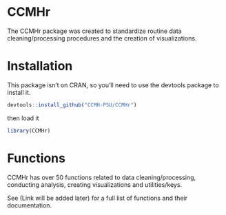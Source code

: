 
<!-- README.md is generated from README.Rmd. Please edit that file -->

# CCMHr

The CCMHr package was created to standardize routine data
cleaning/processing procedures and the creation of visualizations.

# Installation

This package isn’t on CRAN, so you’ll need to use the devtools package
to install it.

``` r
devtools::install_github("CCMH-PSU/CCMHr")
```

then load it

``` r
library(CCMHr)
```

# Functions

CCMHr has over 50 functions related to data cleaning/processing,
conducting analysis, creating visualizations and utilities/keys.

See (Link will be added later) for a full list of functions and their
documentation.
